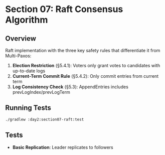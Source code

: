 # Section 07: Raft Consensus Algorithm

## Overview

Raft implementation with the three key safety rules that differentiate it from Multi-Paxos:

1. **Election Restriction** (§5.4.1): Voters only grant votes to candidates with up-to-date logs
2. **Current-Term Commit Rule** (§5.4.2): Only commit entries from current term
3. **Log Consistency Check** (§5.3): AppendEntries includes prevLogIndex/prevLogTerm

## Running Tests

```bash
./gradlew :day2:section07-raft:test
```

## Tests

- **Basic Replication**: Leader replicates to followers



